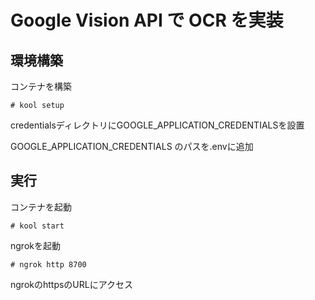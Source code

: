 # Google Vision API で OCR を実装

## 環境構築

コンテナを構築
```shell
# kool setup
```

credentialsディレクトリにGOOGLE_APPLICATION_CREDENTIALSを設置

GOOGLE_APPLICATION_CREDENTIALS のパスを.envに追加

## 実行

コンテナを起動
```shell
# kool start
```
ngrokを起動
```shell
# ngrok http 8700
```

ngrokのhttpsのURLにアクセス